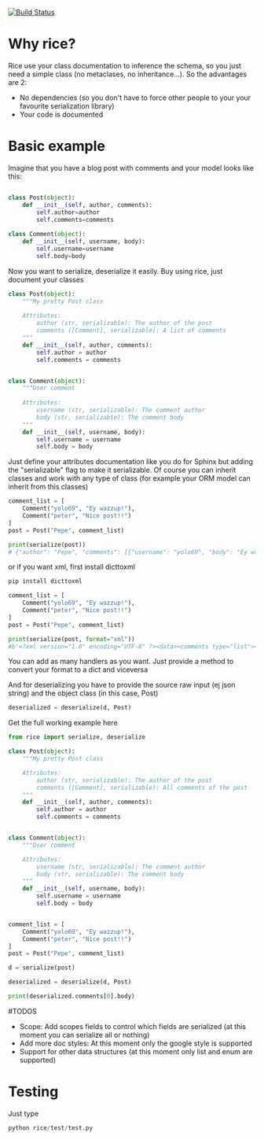 [![Build Status](https://travis-ci.org/bmat/rice.svg?branch=master)](https://travis-ci.org/bmat/rice)


# Why rice?

Rice use your class documentation to inference the schema, so you just need a simple class (no metaclases,
no inheritance...). So the advantages are 2:
* No dependencies (so you don't have to force other people to your your favourite serialization library)
* Your code is documented

# Basic example
Imagine that you have a blog post with comments and your model looks like this:
```python

class Post(object):
    def __init__(self, author, comments):
        self.author=author
        self.comments=comments
        
class Comment(object):
    def __init__(self, username, body):
        self.username=username
        self.body=body

```

Now you want to serialize, deserialize it easily. Buy using rice, just document your classes

```python
class Post(object):
    """My pretty Post class
    
    Attributes:
        author (str, serializable): The author of the post
        comments ([Comment], serializable): A list of comments
    """
    def __init__(self, author, comments):
        self.author = author
        self.comments = comments


class Comment(object):
    """User comment
    
    Attributes:
        username (str, serializable): The comment author
        body (str, serializable): The comment body
    """
    def __init__(self, username, body):
        self.username = username
        self.body = body
```

Just define your attributes documentation like you do for Sphinx but adding the "serializable" flag to make it
serializable. Of course you can inherit classes and work with any type of class (for example your ORM model can
inherit from this classes)

```python
comment_list = [
    Comment("yolo69", "Ey wazzup!"),
    Comment("peter", "Nice post!!")
]
post = Post("Pepe", comment_list)

print(serialize(post))
# {"author": "Pepe", "comments": [{"username": "yolo69", "body": "Ey wazzup!"}, {"username": "peter", "body": "Nice post!!"}]}

```

or if you want xml, first install dicttoxml
```bash
pip install dicttoxml
```

```python
comment_list = [
    Comment("yolo69", "Ey wazzup!"),
    Comment("peter", "Nice post!!")
]
post = Post("Pepe", comment_list)

print(serialize(post, format="xml"))
#b'<?xml version="1.0" encoding="UTF-8" ?><data><comments type="list"><item type="dict"><body type="str">Ey wazzup!</body><username type="str">yolo69</username></item><item type="dict"><body type="str">Nice post!!</body><username type="str">peter</username></item></comments><author type="str">Pepe</author></data>'

```

You can add as many handlers as you want. Just provide a method to convert your format to a dict and viceversa

And for deserializing you have to provide the source raw input (ej json string) and the object class (in this case, Post)
```python
deserialized = deserialize(d, Post)
```
Get the full working example here
```python
from rice import serialize, deserialize

class Post(object):
    """My pretty Post class

    Attributes:
        author (str, serializable): The author of the post
        comments ([Comment], serializable): All comments of the post
    """
    def __init__(self, author, comments):
        self.author = author
        self.comments = comments


class Comment(object):
    """User comment

    Attributes:
        username (str, serializable): The comment author
        body (str, serializable): The comment body
    """
    def __init__(self, username, body):
        self.username = username
        self.body = body


comment_list = [
    Comment("yolo69", "Ey wazzup!"),
    Comment("peter", "Nice post!!")
]
post = Post("Pepe", comment_list)

d = serialize(post)

deserialized = deserialize(d, Post)

print(deserialized.comments[0].body)
```


#TODOS
* Scope: Add scopes fields to control which fields are serialized (at this moment you can serialize all or nothing)
* Add more doc styles: At this moment only the google style is supported
* Support for other data structures (at this moment only list and enum are supported)


# Testing
Just type
```python
python rice/test/test.py
```
